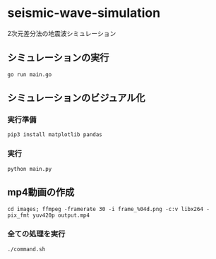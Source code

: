 # seismic-wave-simulation

2次元差分法の地震波シミュレーション

## シミュレーションの実行
```
go run main.go
```
## シミュレーションのビジュアル化

### 実行準備
```
pip3 install matplotlib pandas
```

### 実行
```
python main.py
```

## mp4動画の作成
```
cd images; ffmpeg -framerate 30 -i frame_%04d.png -c:v libx264 -pix_fmt yuv420p output.mp4
```

### 全ての処理を実行
```
./command.sh
```
